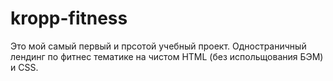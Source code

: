 # kropp-fitness
Это мой самый первый и прсотой учебный проект.
Одностраничный лендинг по фитнес тематике на чистом HTML (без испольщования БЭМ) и CSS.
